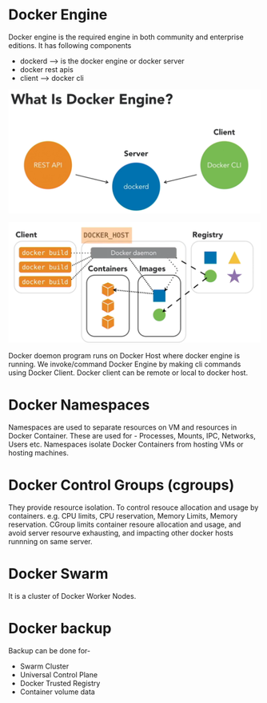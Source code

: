 
# Docker Engine

Docker engine is the required engine in both community and enterprise editions.
It has following components

* dockerd --> is the docker engine or docker server
* docker rest apis
* client --> docker cli

![Docker Engine](./images/docker_engine.png)

![Docker Architecture](./images/docker_architecture.png)

Docker doemon program runs on Docker Host where docker engine is running. 
We invoke/command Docker Engine by making cli commands using Docker Client. Docker client can be remote or local to docker host.

# Docker Namespaces
Namespaces are used to separate resources on VM and resources in Docker Container.
These are used for - Processes, Mounts, IPC, Networks, Users etc.
Namespaces isolate Docker Containers from hosting VMs or hosting machines.

# Docker Control Groups (cgroups)
They provide resource isolation. To control resouce allocation and usage by containers.
e.g. CPU limits, CPU reservation, Memory Limits, Memory reservation.
 CGroup limits container resoure allocation and usage, and avoid server resourve exhausting, and impacting other docker hosts runnning on same server.

# Docker Swarm
It is a cluster of Docker Worker Nodes.

# Docker backup 
Backup can be done for-
* Swarm Cluster
* Universal Control Plane
* Docker Trusted Registry
* Container volume data


